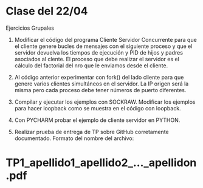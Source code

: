 # Clase del 22/04
Ejercicios Grupales

1) Modificar el código del programa Cliente Servidor Concurrente para que el cliente genere bucles de mensajes con el siguiente proceso y que el servidor devuelva los tiempos de ejecución y PID de hijos y padres asociados al clente.
El proceso que debe realizar el servidor es el cálculo del factorial del nro que le enviamos desde el cliente.

2) Al código anterior experimentar con fork() del lado cliente para que genere varios clientes simultáneos en el servidor. La IP origen será la misma pero cada proceso debe tener números de puerto diferentes.
   
3) Compilar y ejecutar los ejemplos con SOCKRAW. Modificar los ejemplos para hacer loopback como se muestra en el código con loopback.

4) Con PYCHARM probar el ejemplo de cliente servidor en PYTHON.

5) Realizar prueba de entrega de TP sobre GitHub corretamente documentado. Formato del nombre del archivo:
# TP1_apellido1_apellido2_..._apellidon.pdf 
   
